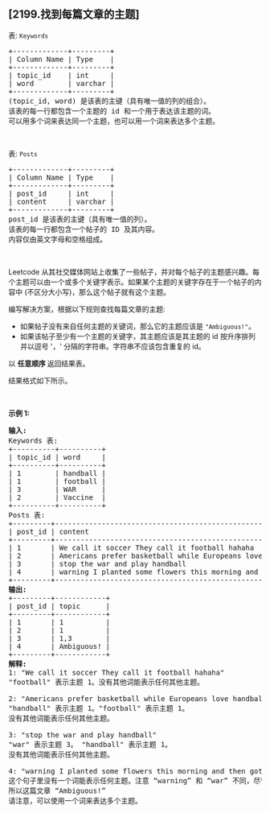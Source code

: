 ## [2199.找到每篇文章的主题]
<p>表: <code>Keywords</code></p>

<pre>
+-------------+---------+
| Column Name | Type    |
+-------------+---------+
| topic_id    | int     |
| word        | varchar |
+-------------+---------+
(topic_id, word) 是该表的主键（具有唯一值的列的组合）。
该表的每一行都包含一个主题的 id 和一个用于表达该主题的词。
可以用多个词来表达同一个主题，也可以用一个词来表达多个主题。
</pre>

<p>&nbsp;</p>

<p>表: <code>Posts</code></p>

<pre>
+-------------+---------+
| Column Name | Type    |
+-------------+---------+
| post_id     | int     |
| content     | varchar |
+-------------+---------+
post_id 是该表的主键（具有唯一值的列）。
该表的每一行都包含一个帖子的 ID 及其内容。
内容仅由英文字母和空格组成。
</pre>

<p>&nbsp;</p>

<p>Leetcode 从其社交媒体网站上收集了一些帖子，并对每个帖子的主题感兴趣。每个主题可以由一个或多个关键字表示。如果某个主题的关键字存在于一个帖子的内容中 (不区分大小写)，那么这个帖子就有这个主题。</p>

<p>编写解决方案，根据以下规则查找每篇文章的主题:</p>

<ul>
	<li>如果帖子没有来自任何主题的关键词，那么它的主题应该是&nbsp;<code>"Ambiguous!"</code>。</li>
	<li>如果该帖子至少有一个主题的关键字，其主题应该是其主题的 id 按升序排列并以逗号 '，' 分隔的字符串。字符串不应该包含重复的 id。</li>
</ul>

<p>以&nbsp;<strong>任意顺序&nbsp;</strong>返回结果表。</p>

<p>结果格式如下所示。</p>

<p>&nbsp;</p>

<p><strong>示例 1:</strong></p>

<pre>
<strong>输入:</strong> 
Keywords 表:
+----------+----------+
| topic_id | word     |
+----------+----------+
| 1        | handball |
| 1        | football |
| 3        | WAR      |
| 2        | Vaccine  |
+----------+----------+
Posts 表:
+---------+------------------------------------------------------------------------+
| post_id | content                                                                |
+---------+------------------------------------------------------------------------+
| 1       | We call it soccer They call it football hahaha                         |
| 2       | Americans prefer basketball while Europeans love handball and football |
| 3       | stop the war and play handball                                         |
| 4       | warning I planted some flowers this morning and then got vaccinated    |
+---------+------------------------------------------------------------------------+
<strong>输出:</strong> 
+---------+------------+
| post_id | topic      |
+---------+------------+
| 1       | 1          |
| 2       | 1          |
| 3       | 1,3        |
| 4       | Ambiguous! |
+---------+------------+
<strong>解释:</strong> 
1: "We call it soccer They call it football hahaha"
"football" 表示主题 1。没有其他词能表示任何其他主题。

2: "Americans prefer basketball while Europeans love handball and football"
"handball" 表示主题 1。"football" 表示主题 1。
没有其他词能表示任何其他主题。

3: "stop the war and play handball"
"war" 表示主题 3。 "handball" 表示主题 1。
没有其他词能表示任何其他主题。

4: "warning I planted some flowers this morning and then got vaccinated"
这个句子里没有一个词能表示任何主题。注意 “warning” 和 “war” 不同，尽管它们有一个共同的前缀。
所以这篇文章 “Ambiguous!”
请注意，可以使用一个词来表达多个主题。</pre>
